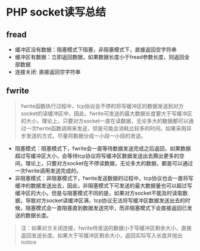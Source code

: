 # PHP socket读写总结

## fread
- 缓冲区没有数据：阻塞模式下阻塞，非阻塞模式下，直接返回空字符串
- 缓冲区有数据：立即返回数据，如果数据长度小于fread参数长度，则返回全部数据
- 连接关闭: 直接返回空字符串

## fwrite

> fwrite函数执行过程中，tcp协议会不停的将写缓冲区的数据发送到对方socket的读缓冲区中，因此，fwrite可发送的最大数据长度要大于写缓冲区的大小，理论上，只要对方socket一直在读数据，无论多大的数据都可以通过一次fwrite函数调用来发送，但是可能会消耗比较多的时间。如果采用异步发送的方式，尽量将数据分成一小段一小段的发送。

- 阻塞模式：阻塞模式下，fwrite会一直等待数据发送完成之后返回，如果数据超过写缓冲区大小，会等待tcp协议将写缓冲区数据发送出去腾出更多的空间，理论上，只要对方socket在不停读数据，无论多大的数据，都是可以通过一次fwrite调用发送完成的。
- 非阻塞模式：非阻塞模式下，fwrite发送数据的过程中，tcp协议也会一直将写缓冲的数据发送出去，因此，非阻塞模式下可发送的最大数据量也可以超过写缓冲区的大小。但是与阻塞模式不同的是，如果对方socket不能及时读取数据，导致对方socket读缓冲区满，tcp协议无法将写缓冲区数据发送出去的时候，阻塞模式会一直阻塞直到数据发送完毕，而非阻塞模式下会直接返回已发送的数据长度。

> 注：如果对方关闭连接，fwrite待发送的数据小于写缓冲区剩余大小，直接返回发送长度。如果大于写缓冲区剩余大小，返回实际写入长度并抛出notice
